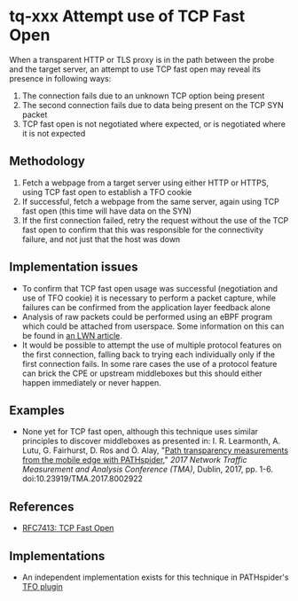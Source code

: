 # tq-xxx Attempt use of TCP Fast Open

When a transparent HTTP or TLS proxy is in the path between the probe and the
target server, an attempt to use TCP fast open may reveal its presence in
following ways:

1. The connection fails due to an unknown TCP option being present
2. The second connection fails due to data being present on the TCP SYN packet
3. TCP fast open is not negotiated where expected, or is negotiated where it is
   not expected

## Methodology

1. Fetch a webpage from a target server using either HTTP or HTTPS, using TCP
   fast open to establish a TFO cookie
2. If successful, fetch a webpage from the same server, again using TCP fast
   open (this time will have data on the SYN)
3. If the first connection failed, retry the request without the use of the TCP
   fast open to confirm that this was responsible for the connectivity failure,
   and not just that the host was down

## Implementation issues

- To confirm that TCP fast open usage was successful (negotiation and use of
  TFO cookie) it is necessary to perform a packet capture, while failures
  can be confirmed from the application layer feedback alone
- Analysis of raw packets could be performed using an eBPF program which could
  be attached from userspace. Some information on this can be found in [an LWN
  article](https://lwn.net/Articles/740157/).
- It would be possible to attempt the use of multiple protocol features on the
  first connection, falling back to trying each individually only if the first
  connection fails. In some rare cases the use of a protocol feature can brick
  the CPE or upstream middleboxes but this should either happen immediately or
  never happen.

## Examples

- None yet for TCP fast open, although this technique uses similar principles
  to discover middleboxes as presented in: I. R. Learmonth, A. Lutu, G.
  Fairhurst, D. Ros and Ö. Alay, "[Path transparency measurements from the mobile
  edge with
  PATHspider](https://iain.learmonth.me/stuff/pubs/PATHspiderMobile2017.pdf),"
  *2017 Network Traffic Measurement and Analysis Conference (TMA)*, Dublin, 2017,
  pp. 1-6. doi:10.23919/TMA.2017.8002922

## References

- [RFC7413: TCP Fast Open](https://tools.ietf.org/html/rfc7413)

## Implementations

- An independent implementation exists for this technique in PATHspider's [TFO
  plugin](https://pathspider.readthedocs.io/en/latest/plugins/tfo.html)
